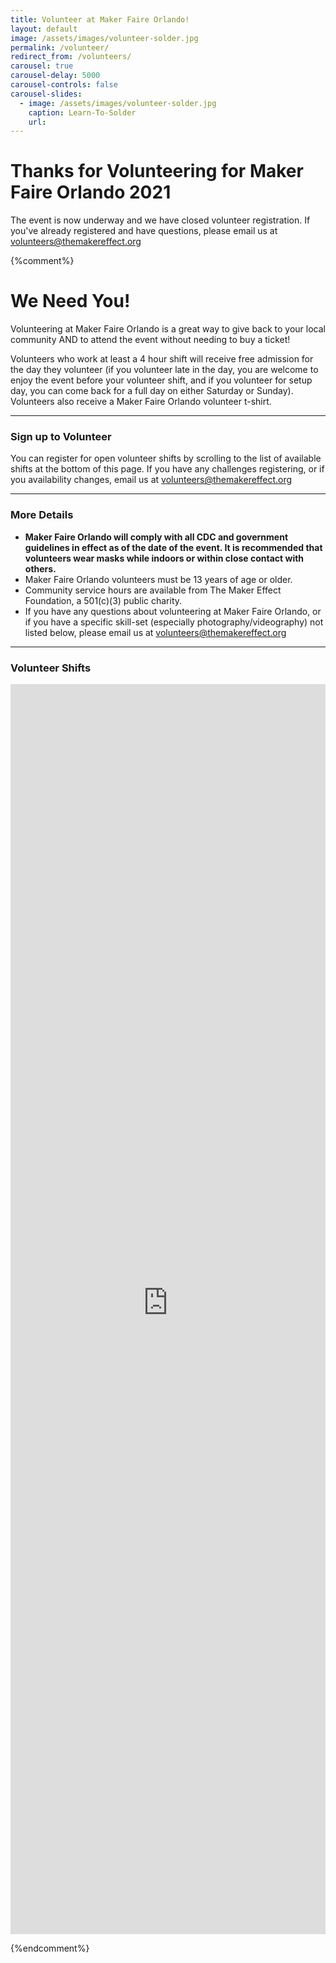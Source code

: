 ```yaml
---
title: Volunteer at Maker Faire Orlando!
layout: default
image: /assets/images/volunteer-solder.jpg
permalink: /volunteer/
redirect_from: /volunteers/
carousel: true
carousel-delay: 5000
carousel-controls: false
carousel-slides:
  - image: /assets/images/volunteer-solder.jpg
    caption: Learn-To-Solder
    url:
---
```


# Thanks for Volunteering for Maker Faire Orlando 2021
The event is now underway and we have closed volunteer registration. If you've already registered and have questions, please email us at <volunteers@themakereffect.org>

{%comment%}
# We Need You!
Volunteering at Maker Faire Orlando is a great way to give back to your local community AND to attend the event without needing to buy a ticket!

Volunteers who work at least a 4 hour shift will receive free admission for the day they volunteer (if you volunteer late in the day, you are welcome to enjoy the event before your volunteer shift, and if you volunteer for setup day, you can come back for a full day on either Saturday or Sunday). Volunteers also receive a Maker Faire Orlando volunteer t-shirt.

---

### Sign up to Volunteer
You can register for open volunteer shifts by scrolling to the list of available shifts at the bottom of this page. If you have any challenges registering, or if you availability changes, email us at <volunteers@themakereffect.org>

---

### More Details
* **Maker Faire Orlando will comply with all CDC and government guidelines in effect as of the date of the event. It is recommended that volunteers wear masks while indoors or within close contact with others.**
* Maker Faire Orlando volunteers must be 13 years of age or older.
* Community service hours are available from The Maker Effect Foundation, a 501(c)(3) public charity.
* If you have any questions about volunteering at Maker Faire Orlando, or if you have a specific skill-set (especially photography/videography) not listed below, please email us at <volunteers@themakereffect.org>


---
### Volunteer Shifts

<iframe id="advanced_iframe" name="advanced_iframe" src="https://themakereffect.secure.force.com/volunteers/GW_Volunteers__VolunteersJobListingFS?ShowSkills=1&amp;ShowDescription=1&amp;ShowShifts=1" width="100%" height="2500" scrolling="auto" frameborder="0" allowtransparency="true" style=";width:100%;height:2000px;"></iframe>


{%endcomment%}
